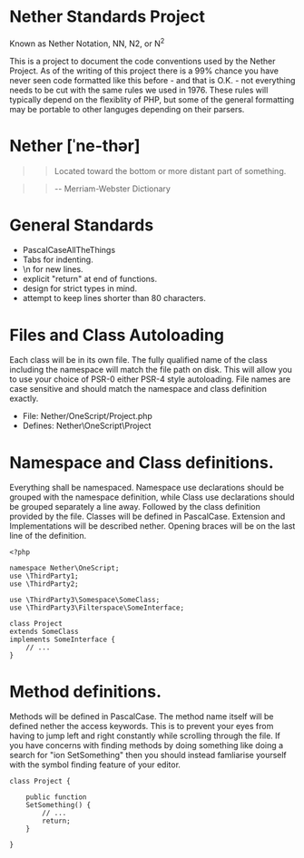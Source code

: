# Nether Standards Project
Known as Nether Notation, NN, N2, or N<sup>2</sup>

This is a project to document the code conventions used by the Nether Project.
As of the writing of this project there is a 99% chance you have never seen
code formatted like this before - and that is O.K. - not everything needs to
be cut with the same rules we used in 1976. These rules will typically depend
on the flexiblity of PHP, but some of the general formatting may be portable
to other languges depending on their parsers.

# Nether [ˈne-thər]

>> Located toward the bottom or more distant part of something.

>> -- Merriam-Webster Dictionary

# General Standards

* PascalCaseAllTheThings
* Tabs for indenting.
* \n for new lines.
* explicit "return" at end of functions.
* design for strict types in mind.
* attempt to keep lines shorter than 80 characters.

# Files and Class Autoloading

Each class will be in its own file. The fully qualified name of the class
including the namespace will match the file path on disk. This will allow
you to use your choice of PSR-0 either PSR-4 style autoloading. File
names are case sensitive and should match the namespace and class
definition exactly.

* File: Nether/OneScript/Project.php
* Defines: Nether\OneScript\Project

# Namespace and Class definitions.

Everything shall be namespaced. Namespace use declarations should be grouped
with the namespace definition, while Class use declarations should be grouped
separately a line away. Followed by the class definition provided by the file.
Classes will be defined in PascalCase. Extension and Implementations will be
described nether. Opening braces will be on the last line of the definition.

	<?php

	namespace Nether\OneScript;
	use \ThirdParty1;
	use \ThirdParty2;

	use \ThirdParty3\Somespace\SomeClass;
	use \ThirdParty3\Filterspace\SomeInterface;

	class Project
	extends SomeClass
	implements SomeInterface {
		// ...
	}

# Method definitions.

Methods will be defined in PascalCase. The method name itself will be defined
nether the access keywords. This is to prevent your eyes from having to jump
left and right constantly while scrolling through the file. If you have
concerns with finding methods by doing something like doing a search for
"ion SetSomething" then you should instead famliarise yourself with the symbol
finding feature of your editor.

	class Project {

		public function
		SetSomething() {
			// ...
			return;
		}

	}
